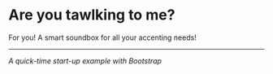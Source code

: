 # Are you tawlking to me?

For you! A smart soundbox for all your accenting needs!
___

_A quick-time start-up example with Bootstrap_
